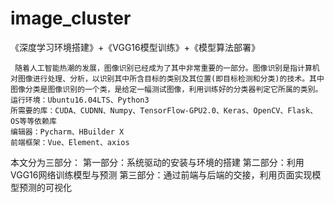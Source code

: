 # image_cluster
《深度学习环境搭建》+《VGG16模型训练》+《模型算法部署》

	 随着人工智能热潮的发展，图像识别已经成为了其中非常重要的一部分。图像识别是指计算机对图像进行处理、分析，以识别其中所含目标的类别及其位置(即目标检测和分类)的技术。其中图像分类是图像识别的一个类，是给定一幅测试图像，利用训练好的分类器判定它所属的类别。
	运行环境：Ubuntu16.04LTS、Python3
	所需要的库：CUDA、CUDNN、Numpy、TensorFlow-GPU2.0、Keras、OpenCV、Flask、OS等等依赖库
	编辑器：Pycharm、HBuilder X
	前端框架：Vue、Element、axios
本文分为三部分：
第一部分：系统驱动的安装与环境的搭建
第二部分：利用VGG16网络训练模型与预测
第三部分：通过前端与后端的交接，利用页面实现模型预测的可视化
